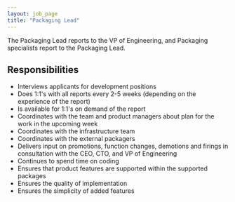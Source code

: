```yaml
---
layout: job_page
title: "Packaging Lead"
---
```


The Packaging Lead reports to the VP of Engineering, and Packaging specialists
report to the Packaging Lead.

## Responsibilities

* Interviews applicants for development positions
* Does 1:1's with all reports every 2-5 weeks (depending on the experience of the report)
* Is available for 1:1's on demand of the report
* Coordinates with the team and product managers about plan for the work in the upcoming week
* Coordinates with the infrastructure team
* Coordinates with the external packagers
* Delivers input on promotions, function changes, demotions and firings in consultation with the CEO, CTO, and VP of Engineering
* Continues to spend time on coding
* Ensures that product features are supported within the supported packages
* Ensures the quality of implementation
* Ensures the simplicity of added features
